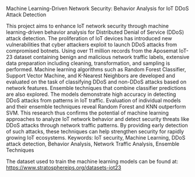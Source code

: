 Machine Learning-Driven Network Security: Behavior Analysis for IoT DDoS Attack Detection

This project aims to enhance IoT network security through machine learning-driven behavior analysis for Distributed Denial of Service (DDoS) attack detection. The proliferation of IoT devices has introduced new vulnerabilities that cyber attackers exploit to launch DDoS attacks from compromised botnets. Using over 11 million records from the Aposemat IoT-23 dataset containing benign and malicious network traffic labels, extensive data preparation including cleaning, transformation, and sampling is performed. Machine learning algorithms such as Random Forest Classifier, Support Vector Machine, and K-Nearest Neighbors are developed and evaluated on the task of classifying DDoS and non-DDoS attacks based on network features. Ensemble techniques that combine classifier predictions are also explored. The models demonstrate high accuracy in detecting DDoS attacks from patterns in IoT traffic. Evaluation of individual models and their ensemble techniques reveal Random Forest and KNN outperform SVM. This research thus confirms the potential of machine learning approaches to analyze IoT network behavior and detect security threats like DDoS attacks through network traffic patterns. By providing early detection of such attacks, these techniques can help strengthen security for rapidly growing IoT ecosystems.
Keywords:  IoT security, Machine Learning, DDoS attack detection, Behavior Analysis, Network Traffic Analysis, Ensemble Techniques

The dataset used to train the machine learning models can be found at: https://www.stratosphereips.org/datasets-iot23
